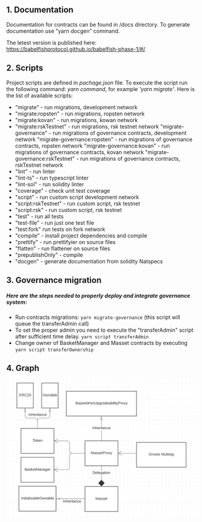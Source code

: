 ## **1. Documentation**

Documentation for contracts can be found in /docs directory.
To generate documentation use "yarn docgen" command.

The letest version is published here: https://babelfishprotocol.github.io/babelfish-phase-1/#/
## **2. Scripts**

Project scripts are defined in _pachage.json_ file. To execute the script run the following command: _yarn command_, for example _'yarn migrate'_. 
Here is the list of available scripts:
-    "migrate" - run migrations, development network
-    "migrate:ropsten" - run migrations, ropsten network
-    "migrate:kovan" - run migrations, kowan network
-    "migrate:rskTestnet" - run migrations, rsk testnet network
     "migrate-governance" - run migrations of governance contracts, development network
     "migrate-governance:ropsten" - run migrations of governance contracts, ropsten network
     "migrate-governance:kovan" - run migrations of governance contracts, kovan network
     "migrate-governance:rskTestnet" - run migrations of governance contracts, rskTestnet network
-    "lint" - run linter
-    "lint-ts" - run typescript linter
-    "lint-sol" - run solidity linter
-    "coverage" - check unit test coverage
-    "script" - run custom script development network
-    "script:rskTestnet" - run custom script, rsk testnet
-    "script:rsk" - run custom script, rsk testnet
-    "test" - run all tests
-    "test-file" - run just one test file
-    "test:fork" run tests on fork network
-    "compile" - install project dependencies and compile
-    "prettify" - run prettifyier on source files
-    "flatten" - run flattener on source files
-    "prepublishOnly" - compile
-    "docgen" - generate documentation from solidity Natspecs

## **3. Governance migration**

##### Here are the steps needed to properly deploy and integrate governance system:
-   Run contracts migrations: `yarn migrate-governance` (this script will queue the transferAdmin call)
-   To set the proper admin you need to execute the "transferAdmin" script after sufficient time delay. `yarn script transferAdmin`
-   Change owner of BasketManager and Masset contracts by executing `yarn script transferOwnership`
## **4. Graph**

<img src="images/UML_diagram.png" />
